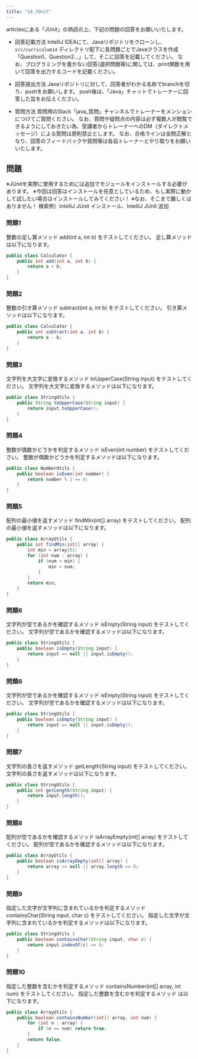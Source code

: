 ```yaml
---
title: "14_JUnit"
---
```


articlesにある「JUnit」の熟読の上、下記の問題の回答をお願いいたします。

* 回答記載方法
IntelliJ IDEAにて、Javaリポジトリをクローンし、`src/curriculum14` ディレクトリ配下に各問題ごとでJavaクラスを作成「Question1、Question2...」して、そこに回答を記載してください。
なお、プログラミングを書かない回答(選択問題等)に関しては、print関数を用いて回答を出力するコードを記載ください。

* 回答提出方法
Javaリポジトリに対して、回答者がわかる名称でbranchを切り、pushをお願いします。
push後は、「Java」チャットでトレーナーに回答した旨をお伝えください。

* 質問方法
質問用のSlack「java_質問」チャンネルでトレーナーをメンションにつけてご質問ください。
なお、質問や疑問点の内容は必ず複数人が閲覧できるようにしておきたい為、受講者からトレーナーへのDM（ダイレクトメッセージ）による質問は原則禁止とします。
なお、合格ラインは全問正解となり、回答のフィードバックや質問等は各自トレーナーとやり取りをお願いいたします。

## 問題
※JUnitを実際に使用するためには追加でモジュールをインストールする必要があります。
※今回は回答はインストールを任意としているため、もし実際に動かして試したい場合はインストールしてみてください！
※なお、そこまで難しくはありません！
検索例）IntelliJ JUnit インストール、IntelliJ JUnit 追加

### 問題1
整数の足し算メソッド add(int a, int b) をテストしてください。
足し算メソッドは以下になります。
```java
public class Calculator {
    public int add(int a, int b) {
        return a + b;
    }
}
```

### 問題2
整数の引き算メソッド subtract(int a, int b) をテストしてください。
引き算メソッドは以下になります。
```java
public class Calculator {
    public int subtract(int a, int b) {
        return a - b;
    }
}
```

### 問題3
文字列を大文字に変換するメソッド toUpperCase(String input) をテストしてください。
文字列を大文字に変換するメソッドは以下になります。
```java
public class StringUtils {
    public String toUpperCase(String input) {
        return input.toUpperCase();
    }
}
```

### 問題4
整数が偶数かどうかを判定するメソッド isEven(int number) をテストしてください。
整数が偶数かどうかを判定するメソッドは以下になります。
```java
public class NumberUtils {
    public boolean isEven(int number) {
        return number % 2 == 0;
    }
}
```

### 問題5
配列の最小値を返すメソッド findMin(int[] array) をテストしてください。
配列の最小値を返すメソッドは以下になります。
```java
public class ArrayUtils {
    public int findMin(int[] array) {
        int min = array[0];
        for (int num : array) {
            if (num < min) {
                min = num;
            }
        }
        return min;
    }
}
```

### 問題6
文字列が空であるかを確認するメソッド isEmpty(String input) をテストしてください。
文字列が空であるかを確認するメソッドは以下になります。
```java
public class StringUtils {
    public boolean isEmpty(String input) {
        return input == null || input.isEmpty();
    }
}
```

### 問題6
文字列が空であるかを確認するメソッド isEmpty(String input) をテストしてください。
文字列が空であるかを確認するメソッドは以下になります。
```java
public class StringUtils {
    public boolean isEmpty(String input) {
        return input == null || input.isEmpty();
    }
}
```

### 問題7
文字列の長さを返すメソッド getLength(String input) をテストしてください。
文字列の長さを返すメソッドは以下になります。
```java
public class StringUtils {
    public int getLength(String input) {
        return input.length();
    }
}
```

### 問題8
配列が空であるかを確認するメソッド isArrayEmpty(int[] array) をテストしてください。
配列が空であるかを確認するメソッドは以下になります。
```java
public class ArrayUtils {
    public boolean isArrayEmpty(int[] array) {
        return array == null || array.length == 0;
    }
}
```

### 問題9
指定した文字が文字列に含まれているかを判定するメソッド containsChar(String input, char c) をテストしてください。
指定した文字が文字列に含まれているかを判定するメソッドは以下になります。
```java
public class StringUtils {
    public boolean containsChar(String input, char c) {
        return input.indexOf(c) >= 0;
    }
}
```

### 問題10
指定した整数を含むかを判定するメソッド containsNumber(int[] array, int num) をテストしてください。
指定した整数を含むかを判定するメソッド は以下になります。
```java
public class ArrayUtils {
    public boolean containsNumber(int[] array, int num) {
        for (int n : array) {
            if (n == num) return true;
        }
        return false;
    }
}
```

